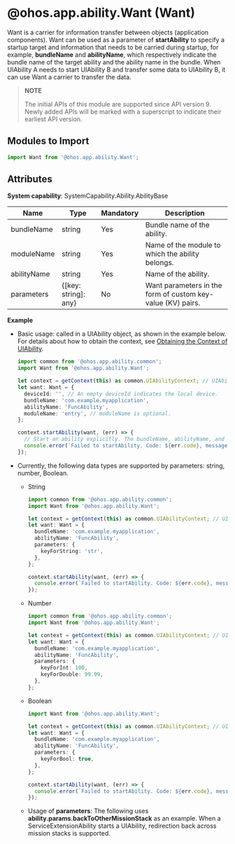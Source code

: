 # @ohos.app.ability.Want (Want)

Want is a carrier for information transfer between objects (application components). Want can be used as a parameter of **startAbility** to specify a startup target and information that needs to be carried during startup, for example, **bundleName** and **abilityName**, which respectively indicate the bundle name of the target ability and the ability name in the bundle. When UIAbility A needs to start UIAbility B and transfer some data to UIAbility B, it can use Want a carrier to transfer the data.

> **NOTE**
>
> The initial APIs of this module are supported since API version 9. Newly added APIs will be marked with a superscript to indicate their earliest API version.

## Modules to Import

```ts
import Want from '@ohos.app.ability.Want';
```

## Attributes

**System capability**: SystemCapability.Ability.AbilityBase

| Name       | Type                | Mandatory| Description                                                        |
| ----------- | -------------------- | ---- | ------------------------------------------------------------ |
| bundleName   | string               | Yes  | Bundle name of the ability.|
| moduleName | string | Yes| Name of the module to which the ability belongs.|
| abilityName  | string               | Yes  | Name of the ability. |
| parameters   | {[key: string]: any} | No  | Want parameters in the form of custom key-value (KV) pairs. |

**Example**

- Basic usage: called in a UIAbility object, as shown in the example below. For details about how to obtain the context, see [Obtaining the Context of UIAbility](https://gitcode.com/openharmony/docs/blob/master/en/application-dev/application-models/uiability-usage.md#obtaining-the-context-of-uiability).

  ```ts
  import common from '@ohos.app.ability.common';
  import Want from '@ohos.app.ability.Want';

  let context = getContext(this) as common.UIAbilityContext; // UIAbilityContext
  let want: Want = {
    deviceId: '', // An empty deviceId indicates the local device.
    bundleName: 'com.example.myapplication',
    abilityName: 'FuncAbility',
    moduleName: 'entry', // moduleName is optional.
  };

  context.startAbility(want, (err) => {
    // Start an ability explicitly. The bundleName, abilityName, and moduleName parameters work together to uniquely identify an ability.
    console.error(`Failed to startAbility. Code: ${err.code}, message: ${err.message}`);
  });
  ```

- Currently, the following data types are supported by parameters: string, number, Boolean.

    * String
        ```ts
        import common from '@ohos.app.ability.common';
        import Want from '@ohos.app.ability.Want';

        let context = getContext(this) as common.UIAbilityContext; // UIAbilityContext
        let want: Want = {
          bundleName: 'com.example.myapplication',
          abilityName: 'FuncAbility',
          parameters: {
            keyForString: 'str',
          },
        };

        context.startAbility(want, (err) => {
          console.error(`Failed to startAbility. Code: ${err.code}, message: ${err.message}`);
        });
        ```
    * Number
        ```ts
        import common from '@ohos.app.ability.common';
        import Want from '@ohos.app.ability.Want';

        let context = getContext(this) as common.UIAbilityContext; // UIAbilityContext
        let want: Want = {
          bundleName: 'com.example.myapplication',
          abilityName: 'FuncAbility',
          parameters: {
            keyForInt: 100,
            keyForDouble: 99.99,
          },
        };
        ```
    * Boolean
        ```ts
        import Want from '@ohos.app.ability.Want';

        let context = getContext(this) as common.UIAbilityContext; // UIAbilityContext
        let want: Want = {
          bundleName: 'com.example.myapplication',
          abilityName: 'FuncAbility',
          parameters: {
            keyForBool: true,
          },
        };

        context.startAbility(want, (err) => {
          console.error(`Failed to startAbility. Code: ${err.code}, message: ${err.message}`);
        });
        ```
    - Usage of **parameters**: The following uses **ability.params.backToOtherMissionStack** as an example. When a ServiceExtensionAbility starts a UIAbility, redirection back across mission stacks is supported.
